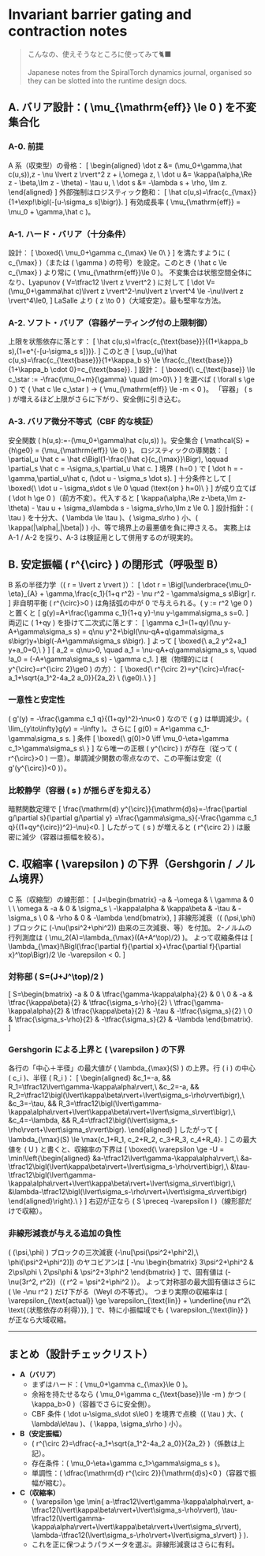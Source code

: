 # Invariant barrier gating and contraction notes

> こんなの、使えそうなところに使ってみて🐈‍⬛
>
> Japanese notes from the SpiralTorch dynamics journal, organised so they can be slotted into the runtime design docs.

## A. バリア設計：\( \mu_{\mathrm{eff}} \le 0 \) を不変集合化

### A-0. 前提

A 系（収束型）の骨格：
\[
\begin{aligned}
\dot z &= (\mu_0+\gamma\,\hat c(u,s))\,z - \nu \lvert z \rvert^2 z + i\,\omega z, \\
\dot u &= \kappa(\alpha\,\Re z - \beta\,\Im z - \theta) - \tau u, \\
\dot s &= -\lambda s + \rho\, \Im z.
\end{aligned}
\]
外部強制はロジスティック飽和：
\[
\hat c(u,s)=\frac{c_{\max}}{1+\exp\!\bigl(-[u-\sigma_s s]\bigr)}.
\]
有効成長率 \( \mu_{\mathrm{eff}} = \mu_0 + \gamma\,\hat c \)。

### A-1. ハード・バリア（十分条件）

設計：
\[
\boxed{\ \mu_0+\gamma c_{\max} \le 0\ }
\]
を満たすように \( c_{\max} \)（または \( \gamma \) の符号）を設定。このとき \( \hat c \le c_{\max} \) より常に \( \mu_{\mathrm{eff}}\le 0 \)。
不変集合は状態空間全体になり、Lyapunov \( V=\tfrac12 \lvert z \rvert^2 \) に対して
\[
\dot V=(\mu_0+\gamma\hat c)\lvert z \rvert^2-\nu\lvert z \rvert^4 \le -\nu\lvert z \rvert^4\le0,
\]
LaSalle より \( z \to 0 \)（大域安定）。最も堅牢な方法。

### A-2. ソフト・バリア（容器ゲーティング付の上限制御）

上限を状態依存に落とす：
\[
\hat c(u,s)=\frac{c_{\text{base}}}{(1+\kappa_b s)\,(1+e^{-[u-\sigma_s s]})}.
\]
このとき
\[
\sup_{u}\hat c(u,s)=\frac{c_{\text{base}}}{1+\kappa_b s} \le \frac{c_{\text{base}}}{1+\kappa_b \cdot 0}=c_{\text{base}}.
\]
設計：
\[
\boxed{\ c_{\text{base}} \le c_\star := -\frac{\mu_0+m}{\gamma} \quad (m>0)\ }
\]
を選べば \( \forall s \ge 0 \) で \( \hat c \le c_\star \) → \( \mu_{\mathrm{eff}} \le -m < 0 \)。
「容器」 \( s \) が増えるほど上限がさらに下がり、安全側に引き込む。

### A-3. バリア微分不等式（CBF 的な検証）

安全関数 \( h(u,s):=-(\mu_0+\gamma\hat c(u,s)) \)。安全集合 \( \mathcal{S} = \{h\ge0\} = \{\mu_{\mathrm{eff}} \le 0\} \)。
ロジスティックの導関数：
\[
\partial_u \hat c = \hat c\Bigl(1-\frac{\hat c}{c_{\max}}\Bigr), \qquad
\partial_s \hat c = -\sigma_s\,\partial_u \hat c.
\]
境界 \( h=0 \) で
\[
\dot h = -\gamma\,\partial_u\hat c\, (\dot u - \sigma_s \dot s).
\]
十分条件として
\[
\boxed{\ \dot u - \sigma_s\dot s \le 0 \quad (\text{on } h=0)\ }
\]
が成り立てば \( \dot h \ge 0 \)（前方不変）。代入すると
\[
\kappa(\alpha\,\Re z-\beta\,\Im z-\theta) - \tau u + \sigma_s\lambda s - \sigma_s\rho\,\Im z \le 0.
\]
設計指針：\( \tau \) を十分大、\( \lambda \le \tau \)、\( \sigma_s\rho \) 小、\( \kappa(|\alpha|,|\beta|) \) 小、等で境界上の最悪値を負に押さえる。
実務上は A-1 / A-2 を採り、A-3 は検証用として併用するのが現実的。

## B. 安定振幅 \( r^{\circ} \) の閉形式（呼吸型 B）

B 系の半径力学（\( r = \lvert z \rvert \)）：
\[
\dot r = \Bigl[\underbrace{\mu_0-\eta}_{A} + \gamma\,\frac{c_1}{1+q r^2} - \nu r^2 - \gamma\sigma_s s\Bigr] r.
\]
非自明平衡 \( r^{\circ}>0 \) は角括弧の中が 0 で与えられる。\( y := r^2 \ge 0 \) と置くと
\[
g(y)=A+\frac{\gamma c_1}{1+q y}-\nu y-\gamma\sigma_s s=0.
\]
両辺に \( 1+qy \) を掛けて二次式に落とす：
\[
\gamma c_1=(1+qy)(\nu y-A+\gamma\sigma_s s)
= q\nu y^2+\bigl(\nu-qA+q\gamma\sigma_s s\bigr)y+\bigl(-A+\gamma\sigma_s s\bigr).
\]
よって
\[
\boxed{\ a_2 y^2+a_1 y+a_0=0,\ }
\]
\[
a_2 = q\nu>0, \quad
a_1 = \nu-qA+q\gamma\sigma_s s, \quad
\!a_0 = (-A+\gamma\sigma_s s) - \gamma c_1.
\]
根（物理的には \( y^{\circ}=r^{\circ 2}\ge0 \) の方）：
\[
\boxed{\ r^{\circ 2}=y^{\circ}=\frac{-a_1+\sqrt{a_1^2-4a_2 a_0}}{2a_2} \ (\ge0).\ }
\]

### 一意性と安定性

\( g'(y) = -\frac{\gamma c_1 q}{(1+qy)^2}-\nu<0 \) なので \( g \) は単調減少。\( \lim_{y\to\infty}g(y) = -\infty \)。さらに
\[
g(0) = A+\gamma c_1-\gamma\sigma_s s.
\]
条件
\[
\boxed{\ g(0)>0 \iff \mu_0-\eta+\gamma c_1>\gamma\sigma_s s\ }
\]
なら唯一の正根 \( y^{\circ} \) が存在（従って \( r^{\circ}>0 \) 一意）。単調減少関数の零点なので、この平衡は安定（\( g'(y^{\circ})<0 \)）。

### 比較静学（容器 \( s \) が揺らぎを抑える）

暗黙関数定理で
\[
\frac{\mathrm{d} y^{\circ}}{\mathrm{d}s}=-\frac{\partial g/\partial s}{\partial g/\partial y}
=\frac{\gamma\sigma_s}{-\frac{\gamma c_1 q}{(1+qy^{\circ})^2}-\nu}<0.
\]
したがって \( s \) が増えると \( r^{\circ 2} \) は厳密に減少（容器は振幅を絞る）。

## C. 収縮率 \( \varepsilon \) の下界（Gershgorin / ノルム境界）

C 系（収縮型）の線形部：
\[
J=\begin{bmatrix}
-a & -\omega & \ \gamma & 0 \\
\ \omega & -a & 0 & \sigma_s \\
-\kappa\alpha & \kappa\beta & -\tau & -\sigma_s \\
0 & -\rho & 0 & -\lambda
\end{bmatrix},
\]
非線形減衰（\( (\psi,\phi) \) ブロックに \(-\nu(\psi^2+\phi^2)\) 由来の三次減衰、等）を付加。
2-ノルムの行列測度は \( \mu_2(A)=\lambda_{\max}((A+A^\top)/2) \)。
よって収縮条件は
\[
\lambda_{\max}\!\Bigl(\frac{\partial f}{\partial x}+\frac{\partial f}{\partial x}^\top\Bigr)/2 \le -\varepsilon < 0.
\]

### 対称部 \( S=(J+J^\top)/2 \)

\[
S=\begin{bmatrix}
-a & 0 & \tfrac{\gamma-\kappa\alpha}{2} & 0 \\
0 & -a & \tfrac{\kappa\beta}{2} & \tfrac{\sigma_s-\rho}{2} \\
\tfrac{\gamma-\kappa\alpha}{2} & \tfrac{\kappa\beta}{2} & -\tau & -\tfrac{\sigma_s}{2} \\
0 & \tfrac{\sigma_s-\rho}{2} & -\tfrac{\sigma_s}{2} & -\lambda
\end{bmatrix}.
\]

### Gershgorin による上界と \( \varepsilon \) の下界

各行の「中心＋半径」の最大値が \( \lambda_{\max}(S) \) の上界。行 \( i \) の中心 \( c_i \)、半径 \( R_i \)：
\[
\begin{aligned}
&c_1=-a, && R_1=\tfrac12\lvert\gamma-\kappa\alpha\rvert,\\
&c_2=-a, && R_2=\tfrac12\bigl(\lvert\kappa\beta\rvert+\lvert\sigma_s-\rho\rvert\bigr),\\
&c_3=-\tau, && R_3=\tfrac12\bigl(\lvert\gamma-\kappa\alpha\rvert+\lvert\kappa\beta\rvert+\lvert\sigma_s\rvert\bigr),\\
&c_4=-\lambda, && R_4=\tfrac12\bigl(\lvert\sigma_s-\rho\rvert+\lvert\sigma_s\rvert\bigr).
\end{aligned}
\]
したがって
\[
\lambda_{\max}(S) \le \max\{c_1+R_1, c_2+R_2, c_3+R_3, c_4+R_4\}.
\]
この最大値を \( U \) と書くと、収縮率の下界は
\[
\boxed{\ \varepsilon \ge -U = \min\!\left\{\begin{aligned}
&a-\tfrac12\lvert\gamma-\kappa\alpha\rvert,\\
&a-\tfrac12\bigl(\lvert\kappa\beta\rvert+\lvert\sigma_s-\rho\rvert\bigr),\\
&\tau-\tfrac12\bigl(\lvert\gamma-\kappa\alpha\rvert+\lvert\kappa\beta\rvert+\lvert\sigma_s\rvert\bigr),\\
&\lambda-\tfrac12\bigl(\lvert\sigma_s-\rho\rvert+\lvert\sigma_s\rvert\bigr)
\end{aligned}\right\}.\ }
\]
右辺が正なら \( S \preceq -\varepsilon I \)（線形部だけで収縮）。

### 非線形減衰が与える追加の負性

\( (\psi,\phi) \) ブロックの三次減衰 \(-\nu[\psi(\psi^2+\phi^2),\ \phi(\psi^2+\phi^2)]\) のヤコビアンは
\[
-\nu
\begin{bmatrix}
3\psi^2+\phi^2 & 2\psi\phi \\
2\psi\phi & \psi^2+3\phi^2
\end{bmatrix}
\]
で、固有値は \(-\nu\{3r^2, r^2\}\)（\( r^2 = \psi^2+\phi^2 \)）。
よって対称部の最大固有値はさらに \( \le -\nu r^2 \) だけ下がる（Weyl の不等式）。
つまり実際の収縮率は
\[
\varepsilon_{\text{actual}} \ge \varepsilon_{\text{lin}} + \underline{\nu r^2\ \text{（状態依存の利得）}},
\]
で、特に小振幅域でも \( \varepsilon_{\text{lin}} \) が正なら大域収縮。

---

## まとめ（設計チェックリスト）

- **A（バリア）**
  - まずはハード：\( \mu_0+\gamma c_{\max}\le 0 \)。
  - 余裕を持たせるなら \( \mu_0+\gamma c_{\text{base}}\le -m \) かつ \( \kappa_b>0 \)（容器でさらに安全側）。
  - CBF 条件 \( \dot u-\sigma_s\dot s\le0 \) を境界で点検（\( \tau \) 大、\( \lambda\le\tau \)、\( \kappa, \sigma_s\rho \) 小）。
- **B（安定振幅）**
  - \( r^{\circ 2}=\dfrac{-a_1+\sqrt{a_1^2-4a_2 a_0}}{2a_2} \)（係数は上記）。
  - 存在条件：\( \mu_0-\eta+\gamma c_1>\gamma\sigma_s s \)。
  - 単調性：\( \dfrac{\mathrm{d} r^{\circ 2}}{\mathrm{d}s}<0 \)（容器で振幅が縮む）。
- **C（収縮率）**
  - \( \varepsilon \ge \min\{ a-\tfrac12\lvert\gamma-\kappa\alpha\rvert, a-\tfrac12(\lvert\kappa\beta\rvert+\lvert\sigma_s-\rho\rvert), \tau-\tfrac12(\lvert\gamma-\kappa\alpha\rvert+\lvert\kappa\beta\rvert+\lvert\sigma_s\rvert), \lambda-\tfrac12(\lvert\sigma_s-\rho\rvert+\lvert\sigma_s\rvert) \} \).
  - これを正に保つようパラメータを選ぶ。非線形減衰はさらに有利。

